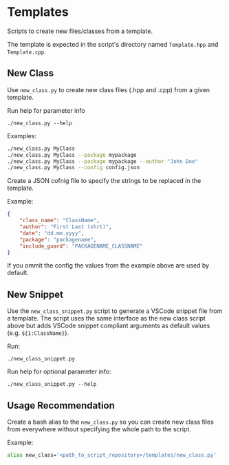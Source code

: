 # Templates

Scripts to create new files/classes from a template.

The template is expected in the script's directory named `Template.hpp` and `Template.cpp`.

## New Class

Use `new_class.py` to create new class files (.hpp and .cpp) from a given template.

Run help for parameter info
```
./new_class.py --help
```

Examples:

```sh
./new_class.py MyClass
./new_class.py MyClass --package mypackage
./new_class.py MyClass --package mypackage --author "John Doe"
./new_class.py MyClass --config config.json
```

Create a JSON cofnig file to specify the strings to be replaced in the template.
  
Example:
```json
{
    "class_name": "ClassName",
    "author": "First Last (shrt)",
    "date": "dd.mm.yyyy",
    "package": "packagename",
    "include_guard": "PACKAGENAME_CLASSNAME"
}
```

If you ommit the config the values from the example above are used by default.

## New Snippet

Use the `new_class_snippet.py` script to generate a VSCode snippet file from a template. The script uses the same interface as the new class script above but adds VSCode snippet compliant arguments as default values (e.g. `${1:ClassName}`).

Run:
```
./new_class_snippet.py

```
Run help for optional parameter info:
```
./new_class_snippet.py --help
```

## Usage Recommendation

Create a bash alias to the `new_class.py` so you can create new class files from everywhere without specifying the whole path to the script. 

Example:

```sh
alias new_class='<path_to_script_repository>/templates/new_class.py'
```
